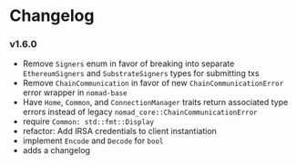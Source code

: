 # Changelog

### v1.6.0

- Remove `Signers` enum in favor of breaking into separate `EthereumSigners` and `SubstrateSigners` types for submitting txs
- Remove `ChainCommunication` in favor of new `ChainCommunicationError` error wrapper in `nomad-base`
- Have `Home`, `Common`, and `ConnectionManager` traits return associated type errors instead of legacy `nomad_core::ChainCommunicationError`
- require `Common: std::fmt::Display`
- refactor: Add IRSA credentials to client instantiation
- implement `Encode` and `Decode` for `bool`
- adds a changelog
